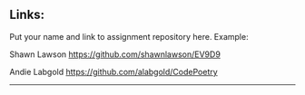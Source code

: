 ## Links:

Put your name and link to assignment repository here. Example:

Shawn Lawson    https://github.com/shawnlawson/EV9D9

Andie Labgold   https://github.com/alabgold/CodePoetry

----
